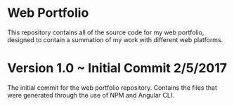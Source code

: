 # Web Portfolio
This repository contains all of the source code for my web portfolio, designed to contain a summation of my work with different web platforms.

# Version 1.0 ~ Initial Commit 2/5/2017
The initial commit for the web portfolio repository. Contains the files that were generated through the use of NPM and Angular CLI.
